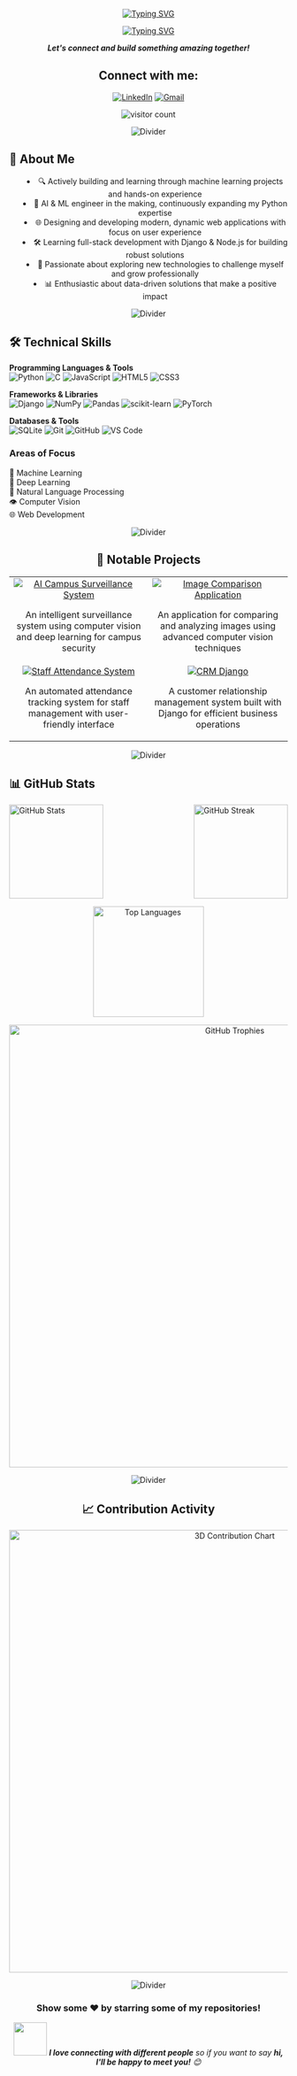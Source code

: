 
<p align="center">
  <a href="https://git.io/typing-svg"><img src="https://readme-typing-svg.herokuapp.com?font=Fira+Code&size=40&pause=600&color=7a0887&center=true&vCenter=true&width=800&height=80&lines=Hi+I'm+Siddharth" alt="Typing SVG" /></a>
</p>
<p align="center">
  <a href="https://git.io/typing-svg"><img src="https://readme-typing-svg.demolab.com?font=Comfortaa&size=30&pause=600&color=8335ba&center=true&vCenter=true&width=1000&height=100&lines=AI+%2F+ML+Engineer+in+the+making;Full-Stack+Developer;Continuous+Learner;Problem+Solver" alt="Typing SVG" /></a>
</p>

<p align='center'>
  <b><i>Let's connect and build something amazing together!</i></b>
</p>

<h2 align="center">Connect with me:</h2>
<p align="center">
  <a href="https://linkedin.com/in/sudo-sidd" target="_blank"><img src="https://img.shields.io/badge/LinkedIn-%230077B5.svg?style=for-the-badge&logo=linkedin&logoColor=white" alt="LinkedIn" /></a>
  <a href="mailto:theprosidd@gmail.com" target="_blank"><img src="https://img.shields.io/badge/Gmail-D14836?style=for-the-badge&logo=gmail&logoColor=white" alt="Gmail" /></a>
<!--   <a href="your-portfolio-website-url" target="_blank"><img src="https://img.shields.io/badge/Portfolio-255E63?style=for-the-badge&logo=About.me&logoColor=white" alt="Portfolio" /></a> -->
</p>

<p align="center">
  <img src="https://visitcount.itsvg.in/api?id=Drackko&icon=4&color=1" alt="visitor count" />
</p>

<p align="center">
  <img src="https://user-images.githubusercontent.com/85225156/171937799-8fc9e255-9889-4642-9c92-6df85fb86e82.gif" alt="Divider">
</p>

<h2>🧠 About Me</h2>
<ul align="center" style="list-style-position: inside;">
  <li>🔍 Actively building and learning through machine learning projects and hands-on experience</li>
  <li>🤖 AI & ML engineer in the making, continuously expanding my Python expertise</li>
  <li>🌐 Designing and developing modern, dynamic web applications with focus on user experience</li>
  <li>🛠️ Learning full-stack development with Django & Node.js for building robust solutions</li>
  <li>🚀 Passionate about exploring new technologies to challenge myself and grow professionally</li>
  <li>📊 Enthusiastic about data-driven solutions that make a positive impact</li>
</ul>

<p align="center">
  <img src="https://user-images.githubusercontent.com/85225156/171937799-8fc9e255-9889-4642-9c92-6df85fb86e82.gif" alt="Divider">
</p>

<h2>🛠️ Technical Skills</h2>

<p >
  <b>Programming Languages & Tools</b><br>
  <img src="https://img.shields.io/badge/python-3670A0?style=for-the-badge&logo=python&logoColor=ffdd54" alt="Python" />
  <img src="https://img.shields.io/badge/c-%2300599C.svg?style=for-the-badge&logo=c&logoColor=white" alt="C" />
  <img src="https://img.shields.io/badge/javascript-%23323330.svg?style=for-the-badge&logo=javascript&logoColor=%23F7DF1E" alt="JavaScript" />
  <img src="https://img.shields.io/badge/html5-%23E34F26.svg?style=for-the-badge&logo=html5&logoColor=white" alt="HTML5" />
  <img src="https://img.shields.io/badge/css3-%231572B6.svg?style=for-the-badge&logo=css3&logoColor=white" alt="CSS3" />
</p>

<p>
  <b>Frameworks & Libraries</b><br>
  <img src="https://img.shields.io/badge/django-%23092E20.svg?style=for-the-badge&logo=django&logoColor=white" alt="Django" />
  <img src="https://img.shields.io/badge/numpy-%23013243.svg?style=for-the-badge&logo=numpy&logoColor=white" alt="NumPy" />
  <img src="https://img.shields.io/badge/pandas-%23150458.svg?style=for-the-badge&logo=pandas&logoColor=white" alt="Pandas" />
  <img src="https://img.shields.io/badge/scikit--learn-%23F7931E.svg?style=for-the-badge&logo=scikit-learn&logoColor=white" alt="scikit-learn" />
  <img src="https://img.shields.io/badge/PyTorch-%23EE4C2C.svg?style=for-the-badge&logo=PyTorch&logoColor=white" alt="PyTorch" />
</p>

<p>
  <b>Databases & Tools</b><br>
  <img src="https://img.shields.io/badge/sqlite-%2307405e.svg?style=for-the-badge&logo=sqlite&logoColor=white" alt="SQLite" />
  <img src="https://img.shields.io/badge/git-%23F05033.svg?style=for-the-badge&logo=git&logoColor=white" alt="Git" />
  <img src="https://img.shields.io/badge/github-%23121011.svg?style=for-the-badge&logo=github&logoColor=white" alt="GitHub" />
  <img src="https://img.shields.io/badge/Visual%20Studio%20Code-0078d7.svg?style=for-the-badge&logo=visual-studio-code&logoColor=white" alt="VS Code" />
</p>

<h3>Areas of Focus</h3>
<p>
  🤖 Machine Learning<br>
  🧠 Deep Learning<br>
  💬 Natural Language Processing<br>
  👁️ Computer Vision<br>
  🌐 Web Development
</p>

<p align="center">
  <img src="https://user-images.githubusercontent.com/85225156/171937799-8fc9e255-9889-4642-9c92-6df85fb86e82.gif" alt="Divider">
</p>



<h2 align="center">🚀 Notable Projects</h2>
<table align="center">
  <tr>
    <td align="center">
      <a href="https://github.com/Drackko/AI-Campus-Surveillance-System">
        <img src="https://img.shields.io/badge/AI-Campus%20Surveillance%20System-blue?style=for-the-badge" alt="AI Campus Surveillance System"/>
      </a>
      <p>An intelligent surveillance system using computer vision and deep learning for campus security</p>
    </td>
    <td align="center">
      <a href="https://github.com/Drackko/Image_comparison_application">
        <img src="https://img.shields.io/badge/CV-Image%20Comparison%20Application-green?style=for-the-badge" alt="Image Comparison Application"/>
      </a>
      <p>An application for comparing and analyzing images using advanced computer vision techniques</p>
    </td>
  </tr>
  <tr>
    <td align="center">
      <a href="https://github.com/Drackko/Staff_attendence_system">
        <img src="https://img.shields.io/badge/CV-Staff%20Attendance%20System-red?style=for-the-badge" alt="Staff Attendance System"/>
      </a>
      <p>An automated attendance tracking system for staff management with user-friendly interface</p>
    </td>
    <td align="center">
      <a href="https://github.com/Drackko/CRM_django">
        <img src="https://img.shields.io/badge/Web-CRM%20Django-purple?style=for-the-badge" alt="CRM Django"/>
      </a>
      <p>A customer relationship management system built with Django for efficient business operations</p>
    </td>
  </tr>
</table>

<p align="center">
  <img src="https://user-images.githubusercontent.com/85225156/171937799-8fc9e255-9889-4642-9c92-6df85fb86e82.gif" alt="Divider">
</p>
<h2>📊 GitHub Stats</h2>
<div style="display: flex; justify-content: space-between; align-items: center; gap: 50px;">
  <img src="https://github-readme-stats.vercel.app/api?username=Drackko&show_icons=true&theme=tokyonight&hide_border=true" alt="GitHub Stats" height="170"/>
  <img src="https://github-readme-streak-stats.herokuapp.com/?user=Drackko&theme=tokyonight&hide_border=true" alt="GitHub Streak" height="170"/>
</div>

<p align="center">
  <img src="https://github-readme-stats.vercel.app/api/top-langs/?username=Drackko&theme=tokyonight&hide_border=true&include_all_commits=false&count_private=false&layout=compact" alt="Top Languages" height="200"/>
</p>

<p align="center">
  <img src="https://github-profile-trophy.vercel.app/?username=Drackko&theme=nord&no-frame=true&margin-w=8&margin-h=8&row=1&column=4" alt="GitHub Trophies" width="800"/>
</p>

<p align="center">
  <img src="https://user-images.githubusercontent.com/85225156/171937799-8fc9e255-9889-4642-9c92-6df85fb86e82.gif" alt="Divider">
</p>
<h2 align="center">📈 Contribution Activity</h2>

<p align="center">
  <img src="https://ssr-contributions-svg.vercel.app/_/sudo-sidd?chart=3dbar&gap=0.6&scale=2&gradient=true&flatten=0&animation=mess&animation_duration=6&animation_loop=true&format=svg&weeks=50&theme=purple&widget_size=large&colors=87CEFA,00BFFF,1E90FF,4169E1,483D8B,6A5ACD,9370DB,8A2BE2&dark=true" alt="3D Contribution Chart" width="800"/>
</p>

<p align="center">
  <img src="https://user-images.githubusercontent.com/85225156/171937799-8fc9e255-9889-4642-9c92-6df85fb86e82.gif" alt="Divider">
</p>
<div align="center">
  <h3>Show some ❤️ by starring some of my repositories!</h3>
  <img src="https://media.giphy.com/media/LnQjpWaON8nhr21vNW/giphy.gif" width="60"> <em><b>I love connecting with different people</b> so if you want to say <b>hi, I'll be happy to meet you!</b> 😊</em>
</div>

